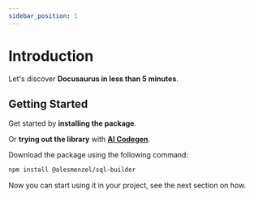 ```yaml
---
sidebar_position: 1
---
```


# Introduction

Let's discover **Docusaurus in less than 5 minutes**.

## Getting Started

Get started by **installing the package**.

Or **trying out the library** with **[AI Codegen](./ai-codegen.md)**.

Download the package using the following command:

```bash
npm install @alesmenzel/sql-builder
```

Now you can start using it in your project, see the next section on how.
